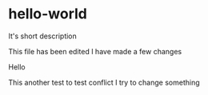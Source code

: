# hello-world
It's short description

This file has been edited
I have made a few changes

Hello

This another test to test conflict
I try to change something
